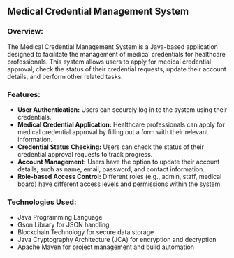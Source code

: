 ## Medical Credential Management System

### Overview:
The Medical Credential Management System is a Java-based application designed to facilitate the management of medical credentials for healthcare professionals. This system allows users to apply for medical credential approval, check the status of their credential requests, update their account details, and perform other related tasks.

### Features:
- **User Authentication:** Users can securely log in to the system using their credentials.
- **Medical Credential Application:** Healthcare professionals can apply for medical credential approval by filling out a form with their relevant information.
- **Credential Status Checking:** Users can check the status of their credential approval requests to track progress.
- **Account Management:** Users have the option to update their account details, such as name, email, password, and contact information.
- **Role-based Access Control:** Different roles (e.g., admin, staff, medical board) have different access levels and permissions within the system.

### Technologies Used:
- Java Programming Language
- Gson Library for JSON handling
- Blockchain Technology for secure data storage
- Java Cryptography Architecture (JCA) for encryption and decryption
- Apache Maven for project management and build automation
